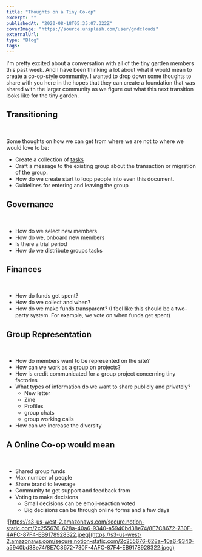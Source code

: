 ```yaml
---
title: "Thoughts on a Tiny Co-op"
excerpt: ""
publishedAt: "2020-08-18T05:35:07.322Z"
coverImage: "https://source.unsplash.com/user/gndclouds"
externalUrl:
type: "Blog"
tags:
---
```


I'm pretty excited about a conversation with all of the tiny garden members this past week. And I have been thinking a lot about what it would mean to create a co-op-style community. <!-- excerpt -->I wanted to drop down some thoughts to share with you here in the hopes that they can create a foundation that was shared with the larger community as we figure out what this next transition looks like for the tiny garden.
&nbsp;
&nbsp;

## Transitioning

&nbsp;

Some thoughts on how we can get from where we are not to where we would love to be:
&nbsp;

- Create a collection of [tasks](https://www.notion.so/tinyfactories/A-Tiny-Co-op-58fb472eb52241c8af2b3e81b0fb8887#1bb4eb4f144a4761be574ad607030a31)
- Craft a message to the existing group about the transaction or migration of the group.
- How do we create start to loop people into even this document.
- Guidelines for entering and leaving the group
  &nbsp;
  &nbsp;

## Governance

&nbsp;

- How do we select new members
- How do we, onboard new members
- Is there a trial period
- How do we distribute groups tasks
  &nbsp;
  &nbsp;

## Finances

&nbsp;

- How do funds get spent?
- How do we collect and when?
- How do we make funds transparent? (I feel like this should be a two-party system. For example, we vote on when funds get spent)
  &nbsp;
  &nbsp;

## Group Representation

&nbsp;

- How do members want to be represented on the site?
- How can we work as a group on projects?
- How is credit communicated for a group project concerning tiny factories
- What types of information do we want to share publicly and privately?
  - New letter
  - Zine
  - Profiles
  - group chats
  - group working calls
- How can we increase the diversity
  &nbsp;
  &nbsp;

## A Online Co-op would mean

&nbsp;

- Shared group funds
- Max number of people
- Share brand to leverage
- Community to get support and feedback from
- Voting to make decisions
  - Small decisions can be emoji-reaction voted
  - Big decisions can be through online forms and a few days
    &nbsp;

![https://s3-us-west-2.amazonaws.com/secure.notion-static.com/2c255676-628a-40a6-9340-a5940bd38e74/8E7C8672-730F-4AFC-87F4-EB9178928322.jpeg](https://s3-us-west-2.amazonaws.com/secure.notion-static.com/2c255676-628a-40a6-9340-a5940bd38e74/8E7C8672-730F-4AFC-87F4-EB9178928322.jpeg)
